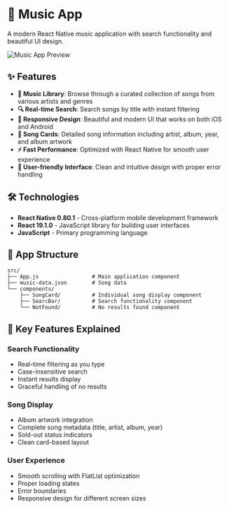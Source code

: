 # 🎵 Music App

A modern React Native music application with search functionality and beautiful UI design.

![Music App Preview](public/music-app.gif)

## ✨ Features

- **🎵 Music Library**: Browse through a curated collection of songs from various artists and genres
- **🔍 Real-time Search**: Search songs by title with instant filtering
- **📱 Responsive Design**: Beautiful and modern UI that works on both iOS and Android
- **🎨 Song Cards**: Detailed song information including artist, album, year, and album artwork
- **⚡ Fast Performance**: Optimized with React Native for smooth user experience
- **🎯 User-friendly Interface**: Clean and intuitive design with proper error handling

## 🛠️ Technologies

- **React Native 0.80.1** - Cross-platform mobile development framework
- **React 19.1.0** - JavaScript library for building user interfaces
- **JavaScript** - Primary programming language

## 📱 App Structure

```
src/
├── App.js                 # Main application component
├── music-data.json        # Song data
└── components/
    ├── SongCard/          # Individual song display component
    ├── SearcBar/          # Search functionality component
    └── NotFound/          # No results found component
```

## 🎯 Key Features Explained

### Search Functionality

- Real-time filtering as you type
- Case-insensitive search
- Instant results display
- Graceful handling of no results

### Song Display

- Album artwork integration
- Complete song metadata (title, artist, album, year)
- Sold-out status indicators
- Clean card-based layout

### User Experience

- Smooth scrolling with FlatList optimization
- Proper loading states
- Error boundaries
- Responsive design for different screen sizes
